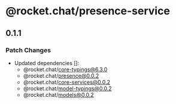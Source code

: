 # @rocket.chat/presence-service

## 0.1.1

### Patch Changes

- Updated dependencies []:
  - @rocket.chat/core-typings@6.3.0
  - @rocket.chat/presence@0.0.2
  - @rocket.chat/core-services@0.0.2
  - @rocket.chat/model-typings@0.0.2
  - @rocket.chat/models@0.0.2

